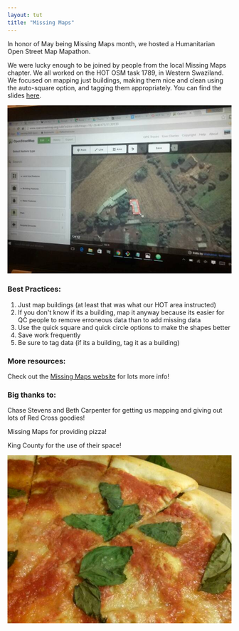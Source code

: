 ```yaml
---
layout: tut
title: "Missing Maps"
---
```


In honor of May being Missing Maps month, we hosted a Humanitarian Open Street Map Mapathon.

We were lucky enough to be joined by people from the local Missing Maps chapter. We all worked on the HOT OSM task 1789, in Western Swaziland. We focused on mapping just buildings, making them nice and clean using the auto-square option, and tagging them appropriately. You can find the slides [here](https://drive.google.com/file/d/0B9K68TCuaX4ebU5rdVlyT3JJSVZxclZtemxCdF9QWEtralI0/view?usp=sharing).

![alt text](img/mapping.jpg "mapping")

### Best Practices:

1. Just map buildings (at least that was what our HOT area instructed)
2. If you don't know if its a building, map it anyway because its easier for QC people to remove erroneous data than to add missing data
3. Use the quick square and quick circle options to make the shapes better
4. Save work frequently
5. Be sure to tag data (if its a building, tag it as a building)

### More resources:

Check out the [Missing Maps website](http://www.missingmaps.org/contribute/#learn) for lots more info!

### Big thanks to:

Chase Stevens and Beth Carpenter for getting us mapping and giving out lots of Red Cross goodies!

Missing Maps for providing pizza!

King County for the use of their space!

![alt text](img/pizza.jpg "pizza")
